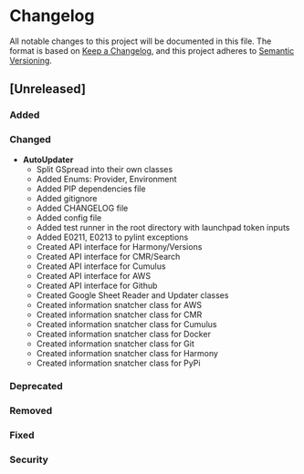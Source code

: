 # Changelog
All notable changes to this project will be documented in this file.
The format is based on [Keep a Changelog](http://keepachangelog.com/en/1.0.0/),
and this project adheres to [Semantic Versioning](https://semver.org/spec/v2.0.0.html).
## [Unreleased]
### Added
### Changed
- **AutoUpdater**
    - Split GSpread into their own classes
    - Added Enums: Provider, Environment
    - Added PIP dependencies file
    - Added gitignore
    - Added CHANGELOG file
    - Added config file
    - Added test runner in the root directory with launchpad token inputs
    - Added E0211, E0213 to pylint exceptions
    - Created API interface for Harmony/Versions
    - Created API interface for CMR/Search
    - Created API interface for Cumulus
    - Created API interface for AWS
    - Created API interface for Github
    - Created Google Sheet Reader and Updater classes
    - Created information snatcher class for AWS
    - Created information snatcher class for CMR
    - Created information snatcher class for Cumulus
    - Created information snatcher class for Docker
    - Created information snatcher class for Git
    - Created information snatcher class for Harmony
    - Created information snatcher class for PyPi
### Deprecated
### Removed
### Fixed
### Security
